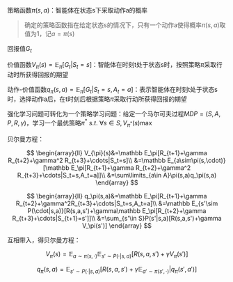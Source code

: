 策略函数$\pi(s,a)$：智能体在状态s下采取动作a的概率
> 确定的策略函数指在给定状态s的情况下，只有一个动作a使得概率$\pi(s,a)$取值为1，记$a=\pi(s)$

回报值$G_t$

价值函数$V_\pi(s)=\mathbb E_\pi[G_t|S_t=s]$：智能体在时刻t处于状态s时，按照策略$\pi$采取行动时所获得回报的期望

动作-价值函数$q_\pi(s,a)=\mathbb E_\pi[G_t|S_t=s,A_t=a]$：表示智能体在时刻t处于状态s时，选择动作a后，在t时刻后根据策略$\pi$采取行动所获得回报的期望

强化学习问题可转化为一个策略学习问题：给定一个马尔可夫过程$MDP=(S,A,P,R,\gamma)$，学习一个最优策略$\pi^*\ s.t.\ \forall s\in S,V_{\pi^*}(s) \max$

贝尔曼方程：

$$
\begin{array}{ll}
V_{\pi}(s)&=\mathbb E_\pi[R_{t+1}+\gamma R_{t+2}+\gamma^2 R_{t+3}+\cdots|S_t=s]\\
&=\mathbb E_{a\sim\pi(s,\cdot)}[\mathbb E_\pi[R_{t+1}+\gamma R_{t+2}+\gamma^2 R_{t+3}+\cdots|S_t=s,A_t=a]]\\
&=\sum\limits_{a\in A}\pi(s,a)q_\pi(s,a)
\end{array}
$$

$$
\begin{array}{ll}
q_\pi(s,a)&=\mathbb E_\pi[R_{t+1}+\gamma R_{t+2}+\gamma^2R_{t+3}+\cdots|S_t=s,A_t=a]\\
&=\mathbb E_{s'\sim P(\cdot|s,a)}[R(s,a,s')+\gamma\mathbb E_\pi[R_{t+2}+\gamma R_{t+3}+\cdots|S_{t+1}=s']]\\
&=\sum_{s'\in S}P(s'|s,a)[R(s,a,s')+\gamma V_\pi(s')]
\end{array}
$$

互相带入，得贝尔曼方程：

$$
V_\pi(s)=\mathbb E_{a\sim\pi(s,\cdot)}\mathbb E_{s'\sim P(\cdot|s,a)}[R(s,a,s')+\gamma V_\pi(s')]
$$

$$
q_\pi(s,a)=\mathbb E_{s'\sim P(\cdot|s,a)}[R(s,a,s')+\gamma\mathbb E_{a'\sim\pi(s',\cdot)}|q_\pi(s',a')]
$$
